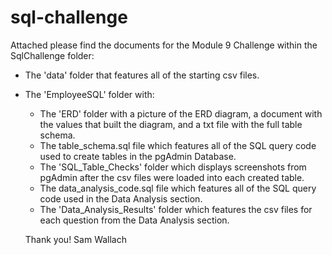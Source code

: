 # sql-challenge

Attached please find the documents for the Module 9 Challenge within the SqlChallenge folder:
  - The 'data' folder that features all of the starting csv files.
  - The 'EmployeeSQL' folder with:
    - The 'ERD' folder with a picture of the ERD diagram, a document with the values that built the diagram, and a txt file with the full table schema. 
    - The table_schema.sql file which features all of the SQL query code used to create tables in the pgAdmin Database.
    - The 'SQL_Table_Checks' folder which displays screenshots from pgAdmin after the csv files were loaded into each created table.
    - The data_analysis_code.sql file which features all of the SQL query code used in the Data Analysis section.
    - The 'Data_Analysis_Results' folder which features the csv files for each question from the Data Analysis section.

    Thank you!
    Sam Wallach
